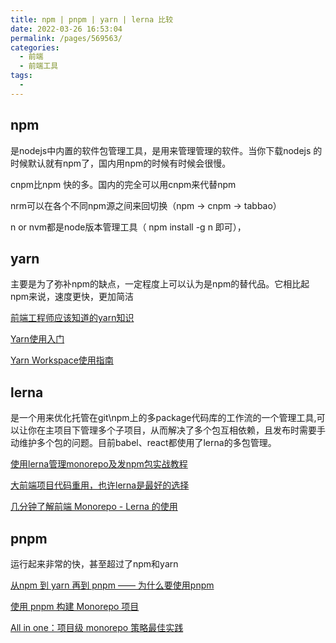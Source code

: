 ```yaml
---
title: npm | pnpm | yarn | lerna 比较
date: 2022-03-26 16:53:04
permalink: /pages/569563/
categories:
  - 前端
  - 前端工具
tags:
  - 
---
```




## npm
是nodejs中内置的软件包管理工具，是用来管理管理的软件。当你下载nodejs 的时候默认就有npm了，国内用npm的时候有时候会很慢。

cnpm比npm 快的多。国内的完全可以用cnpm来代替npm

nrm可以在各个不同npm源之间来回切换（npm -> cnpm -> tabbao）

n or nvm都是node版本管理工具（ npm install -g n 即可），

## yarn
主要是为了弥补npm的缺点，一定程度上可以认为是npm的替代品。它相比起npm来说，速度更快，更加简洁

[前端工程师应该知道的yarn知识](https://juejin.cn/post/6844903981668368392)

[Yarn使用入门](https://juejin.cn/post/6977244977705254926)

[Yarn Workspace使用指南](https://juejin.cn/post/6974967455114362888)

## lerna
是一个用来优化托管在git\npm上的多package代码库的工作流的一个管理工具,可以让你在主项目下管理多个子项目，从而解决了多个包互相依赖，且发布时需要手动维护多个包的问题。目前babel、react都使用了lerna的多包管理。

[使用lerna管理monorepo及发npm包实战教程](https://zhuanlan.zhihu.com/p/404166248)

[大前端项目代码重用，也许lerna是最好的选择](https://juejin.cn/post/6847902224794943495)

[几分钟了解前端 Monorepo - Lerna 的使用](https://juejin.cn/post/7064118504982577160)

## pnpm
运行起来非常的快，甚至超过了npm和yarn

[从npm 到 yarn 再到 pnpm —— 为什么要使用pnpm](https://juejin.cn/post/7077918263954374670)

[使用 pnpm 构建 Monorepo 项目](https://juejin.cn/post/6964328103447363614)

[All in one：项目级 monorepo 策略最佳实践](https://juejin.cn/post/6924854598268108807)


 <comment/> 